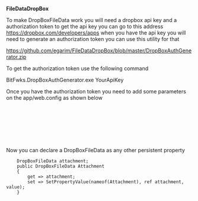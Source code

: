<b>FileDataDropBox</b>

To make DropBoxFileData work you will need a dropbox api key and a authorization token
to get the api key you can go to this address https://dropbox.com/developers/apps
when you have the api key you will need to generate an authorization token you can use this utility for that


https://github.com/egarim/FileDataDropBox/blob/master/DropBoxAuthGenerator.zip

To get the authorization token use the following command

BitFwks.DropBoxAuthGenerator.exe YourApiKey

Once you have the authorization token you need to add some parameters on the app/web.config as shown below
<pre lang="xml" >
<appSettings>
    <!-- ... -->
    <add key="DropBoxFileDataDefaultFolder" value="NameOfMyFolderOnDropBox"/>
    <add key="DropboxAccessToken" value="MyDropboxAccessToken"/>
    <!-- ... -->
  </appSettings>
</pre>
  Now you can declare a DropBoxFileData as any other persistent property
  
        DropBoxFileData attachment;
        public DropBoxFileData Attachment
        {
            get => attachment;
            set => SetPropertyValue(nameof(Attachment), ref attachment, value);
        }
